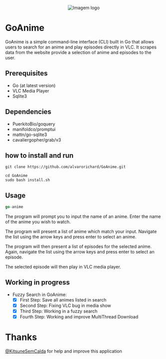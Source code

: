 
<p align="center">
  <img src="https://i.imgur.com/rgkp8OS.png" alt="Imagem logo" />
</p>


# GoAnime 
GoAnime is a simple command-line interface (CLI) built in Go that allows users to search for an anime and play episodes directly in VLC. It scrapes data from the website  provide a selection of anime and episodes to the user.

## Prerequisites

* Go (at latest version)
*  VLC Media Player
* Sqlite3

## Dependencies
* PuerkitoBio/goquery
* manifoldco/promptui
* mattn/go-sqlite3
* cavaliergopher/grab/v3
## how to install and run

```shell
git clone https://github.com/alvarorichard/GoAnime.git
```
```shell
cd GoAnime
sudo bash install.sh
```

## Usage
```go
go-anime
```

The program will prompt you to input the name of an anime. Enter the name of the anime you wish to watch.

 The program will present a list of anime which match your input. Navigate the list using the arrow keys and press enter to select an anime.

The program will then present a list of episodes for the selected anime. Again, navigate the list using the arrow keys and press enter to select an episode.

The selected episode will then play in VLC media player.

## Working in progress

- Fuzzy Search in GoAnime:
    - [x] First Step: Save all animes listed in search 
    - [x] Second Step: Fixing VLC bug in media show
    - [x] Third Step: Working in a fuzzy search
    - [x] Fourth Step: Working and improve MultiThread Download
# Thanks 
[@KitsuneSemCalda](https://github.com/KitsuneSemCalda) for help and improve this application
